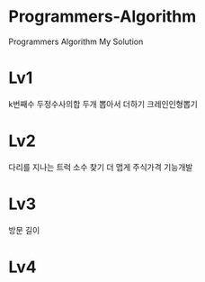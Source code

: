 # Programmers-Algorithm
Programmers Algorithm My Solution

# Lv1
k번째수
두정수사의합
두개 뽑아서 더하기
크레인인형뽑기

# Lv2
다리를 지나는 트럭
소수 찾기
더 맵게
주식가격
기능개발

# Lv3
방문 길이

# Lv4
